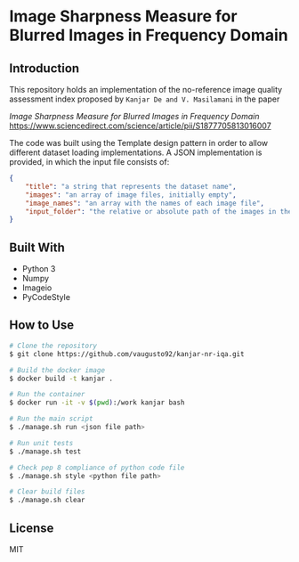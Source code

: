 # Image Sharpness Measure for Blurred Images in Frequency Domain

## Introduction
This repository holds an implementation of the no-reference image quality assessment index proposed
by `Kanjar De and V. Masilamani` in the paper

_Image Sharpness Measure for Blurred Images in Frequency Domain_
https://www.sciencedirect.com/science/article/pii/S1877705813016007

The code was built using the Template design pattern in order to allow different dataset loading implementations.
A JSON implementation is provided, in which the input file consists of:

```json
{
    "title": "a string that represents the dataset name",
    "images": "an array of image files, initially empty",
    "image_names": "an array with the names of each image file",
    "input_folder": "the relative or absolute path of the images in the file system"
}
```

## Built With
- Python 3
- Numpy
- Imageio
- PyCodeStyle

## How to Use

```bash
# Clone the repository
$ git clone https://github.com/vaugusto92/kanjar-nr-iqa.git

# Build the docker image
$ docker build -t kanjar .

# Run the container
$ docker run -it -v $(pwd):/work kanjar bash

# Run the main script
$ ./manage.sh run <json file path>

# Run unit tests
$ ./manage.sh test

# Check pep 8 compliance of python code file
$ ./manage.sh style <python file path>

# Clear build files
$ ./manage.sh clear
```

## License 
MIT
